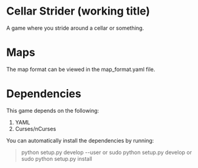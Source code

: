 Cellar Strider (working title)
==============================

A game where you stride around a cellar or something.

Maps
====

The map format can be viewed in the map_format.yaml file.

Dependencies
============

This game depends on the following:

1. YAML
2. Curses/nCurses

You can automatically install the dependencies by running:
>    python setup.py develop --user
or
>    sudo python setup.py develop
or
>    sudo python setup.py install
